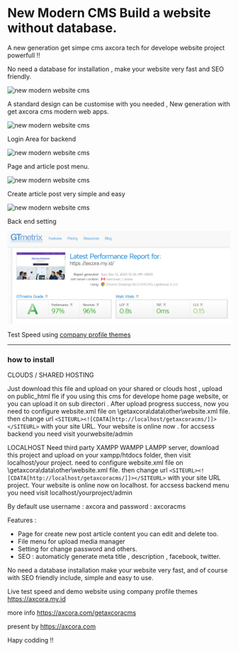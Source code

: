 # New Modern CMS Build a website without database.

A new generation get simpe cms axcora tech for develope website project powerfull !!

No need a database for installation , make your website very fast and SEO friendly.

![new modern website cms](https://a.fsdn.com/con/app/proj/getaxcoracms-magazineblog/screenshots/Screenshot_2020-12-08%20Welcome%20to%20Get%20Axcora%20CMS%20-%20Copy.png/max/max/1)

A standard design can be customise with you needed , New generation with get axcora cms modern web apps.

![new modern website cms](https://a.fsdn.com/con/app/proj/getaxcoracms/screenshots/New%20CMS%20modern%20website%20SEO%20%286%29.png/max/max/1)

Login Area for backend

![new modern website cms](https://a.fsdn.com/con/app/proj/getaxcoracms/screenshots/New%20CMS%20modern%20website%20SEO%20%285%29.png/max/max/1)

Page and article post menu.

![new modern website cms](https://a.fsdn.com/con/app/proj/getaxcoracms/screenshots/New%20CMS%20modern%20website%20SEO%20%284%29.png/max/max/1)

Create article post very simple and easy

![new modern website cms](https://a.fsdn.com/con/app/proj/getaxcoracms/screenshots/New%20CMS%20modern%20website%20SEO%20%282%29.png/max/max/1)

Back end setting


![new modern website cms](test.png)

Test Speed using [company profile themes](https://github.com/mesinkasir/companyprofilwebsite-getaxcoracms)


 -----------------------------------------------------------------
### how to install

CLOUDS / SHARED HOSTING

Just download this file and upload on your shared or clouds host , upload on public_html fle if you using this cms for develope home page website, or you can upload it on sub directori .
After upload progress success, now you need to configure website.xml file on \getaxcora\data\other\website.xml file. then change url `<SITEURL><![CDATA[http://localhost/getaxcoracms/]]></SITEURL>` with your site URL.
Your website is online now . for accsess backend you need visit yourwebsite/admin

LOCALHOST
Need third party XAMPP WAMPP LAMPP server, download this project and upload on your xampp/htdocs folder, then visit localhost/your project. need to configure website.xml file on \getaxcora\data\other\website.xml file. then change url `<SITEURL><![CDATA[http://localhost/getaxcoracms/]]></SITEURL>` with your site URL project.
Your website is online now on localhost. for accsess backend menu you need visit localhost/yourproject/admin

By default use username : axcora and password : axcoracms

Features :
+ Page for create new post article content you can edit and delete too.
+ File menu for upload media manager
+ Setting for change password and others.
+ SEO : automaticly generate meta title , description , facebook, twitter.

No need a database installation make your website very fast, and of course with SEO friendly include, simple and easy to use.

Live test speed and demo website using company profile themes
https://axcora.my.id


more info https://axcora.com/getaxcoracms


present by https://axcora.com


Hapy codding !!
